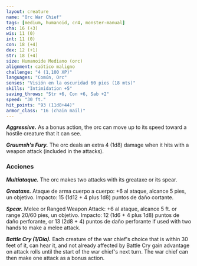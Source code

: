 ```yaml
---
layout: creature
name: "Orc War Chief"
tags: [medium, humanoid, cr4, monster-manual]
cha: 16 (+3)
wis: 11 (0)
int: 11 (0)
con: 18 (+4)
dex: 12 (+1)
str: 18 (+4)
size: Humanoide Mediano (orc)
alignment: caótico maligno
challenge: "4 (1,100 XP)"
languages: "Común, Orc"
senses: "Visión en la oscuridad 60 pies (18 mts)"
skills: "Intimidation +5"
saving_throws: "Str +6, Con +6, Sab +2"
speed: "30 ft."
hit_points: "93 (11d8+44)"
armor_class: "16 (chain mail)"
---
```


***Aggressive.*** As a bonus action, the orc can move up to its speed toward a hostile creature that it can see.

***Gruumsh's Fury.*** The orc deals an extra 4 (1d8) damage when it hits with a weapon attack (included in the attacks).

### Acciones

***Multiataque.*** The orc makes two attacks with its greataxe or its spear.

***Greataxe.*** Ataque de arma cuerpo a cuerpo: +6 al ataque, alcance 5 pies, un objetivo. Impacto: 15 (1d12 + 4 plus 1d8) puntos de daño cortante.

***Spear.*** Melee or Ranged Weapon Attack: +6 al ataque, alcance 5 ft. or range 20/60 pies, un objetivo. Impacto: 12 (1d6 + 4 plus 1d8) puntos de daño perforante, or 13 (2d8 + 4) puntos de daño perforante if used with two hands to make a melee attack.

***Battle Cry (1/Día).*** Each creature of the war chief's choice that is within 30 feet of it, can hear it, and not already affected by Battle Cry gain advantage on attack rolls until the start of the war chief's next turn. The war chief can then make one attack as a bonus action.